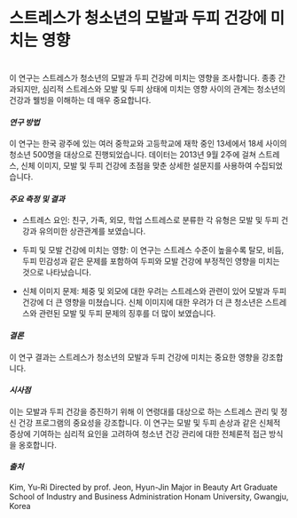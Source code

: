 ﻿
# 스트레스가 청소년의 모발과 두피 건강에 미치는 영향   
　   
이 연구는 스트레스가 청소년의 모발과 두피 건강에 미치는 영향을 조사합니다. 종종 간과되지만, 심리적 스트레스와 모발 및 두피 상태에 미치는 영향 사이의 관계는 청소년의 건강과 웰빙을 이해하는 데 매우 중요합니다.

#### ***연구 방법***    
이 연구는 한국 광주에 있는 여러 중학교와 고등학교에 재학 중인 13세에서 18세 사이의 청소년 500명을 대상으로 진행되었습니다. 데이터는 2013년 9월 2주에 걸쳐 스트레스, 신체 이미지, 모발 및 두피 건강에 초점을 맞춘 상세한 설문지를 사용하여 수집되었습니다.

#### ***주요 측정 및 결과***

 - 스트레스 요인: 친구, 가족, 외모, 학업 스트레스로 분류한 각 유형은 모발 및 두피 건강과 유의미한 상관관계를 보였습니다.

- 두피 및 모발 건강에 미치는 영향: 이 연구는 스트레스 수준이 높을수록 탈모, 비듬, 두피 민감성과 같은 문제를 포함하여 두피와 모발 건강에 부정적인 영향을 미치는 것으로 나타났습니다.

- 신체 이미지 문제: 체중 및 외모에 대한 우려는 스트레스와 관련이 있어 모발과 두피 건강에 더 큰 영향을 미쳤습니다. 신체 이미지에 대한 우려가 더 큰 청소년은 스트레스와 관련된 모발 및 두피 문제의 징후를 더 많이 보였습니다.

#### ***결론***   
이 연구 결과는 스트레스가 청소년의 모발과 두피 건강에 미치는 중요한 영향을 강조합니다. 

#### ***시사점***   
이는 모발과 두피 건강을 증진하기 위해 이 연령대를 대상으로 하는 스트레스 관리 및 정신 건강 프로그램의 중요성을 강조합니다. 이 연구는 모발 및 두피 손상과 같은 신체적 증상에 기여하는 심리적 요인을 고려하여 청소년 건강 관리에 대한 전체론적 접근 방식을 옹호합니다.

#### ***출처***   
Kim, Yu-Ri Directed by prof. Jeon, Hyun-Jin Major in Beauty Art Graduate School of Industry and Business Administration Honam University, Gwangju, Korea
<!--stackedit_data:
eyJoaXN0b3J5IjpbMTg2OTE0NTk2LC0xMzI4MTE5ODc2XX0=
-->
